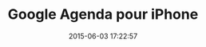 ---
layout: video
title:  Google Agenda pour iPhone
date:   2015-06-03 17:22:57
path1: videos
path2: startup-promo
path3:
category: videos
tags:
- startup-promo
- material-design
intro: "Passez moins de temps à planifier votre journée. Déconnectez et profitez :-)."
description: "Google Agenda pour iPhone. Passez moins de temps à planifier votre journée. Déconnectez et profitez :-)."
id-youtube: t4vkQAByALc
viaurl: http://www.google.com/calendar/about/
viatitle: Google Agenda
---